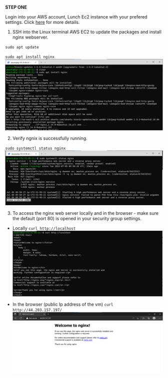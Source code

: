 **STEP ONE**

Login into your AWS account, Lunch Ec2 instance with your prefered settings. Click [here](https://github.com/oayanda/WEB-STACK-IMPLEMENTATION-LAMP-STACK-IN-AWS/blob/main/Project1.md) for more details.

1. SSH into the Linux terminal AWS EC2 to update the packages and install nginx webserver.

`sudo apt update`

`sudo apt install nginx`
![alt text](./images/1.png)

2. Verify ngnix is successfully running.

`sudo systemctl status nginx`
![alt text](./images/2.png)

3. To access the nginx web server locally and in the browser - make sure the default (port 80) is opened in your security group settings.

- Locally
`curl http://localhost`
![alt text](./images/3.png)

- In the browser (public Ip address of the vm)
`curl http://44.203.157.197/`
![alt text](./images/4.png)
